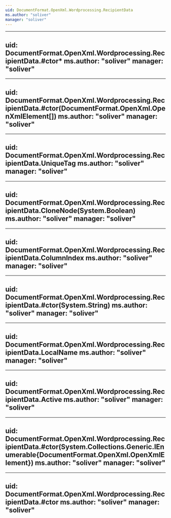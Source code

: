 ```yaml
---
uid: DocumentFormat.OpenXml.Wordprocessing.RecipientData
ms.author: "soliver"
manager: "soliver"
---
```


---
uid: DocumentFormat.OpenXml.Wordprocessing.RecipientData.#ctor*
ms.author: "soliver"
manager: "soliver"
---

---
uid: DocumentFormat.OpenXml.Wordprocessing.RecipientData.#ctor(DocumentFormat.OpenXml.OpenXmlElement[])
ms.author: "soliver"
manager: "soliver"
---

---
uid: DocumentFormat.OpenXml.Wordprocessing.RecipientData.UniqueTag
ms.author: "soliver"
manager: "soliver"
---

---
uid: DocumentFormat.OpenXml.Wordprocessing.RecipientData.CloneNode(System.Boolean)
ms.author: "soliver"
manager: "soliver"
---

---
uid: DocumentFormat.OpenXml.Wordprocessing.RecipientData.ColumnIndex
ms.author: "soliver"
manager: "soliver"
---

---
uid: DocumentFormat.OpenXml.Wordprocessing.RecipientData.#ctor(System.String)
ms.author: "soliver"
manager: "soliver"
---

---
uid: DocumentFormat.OpenXml.Wordprocessing.RecipientData.LocalName
ms.author: "soliver"
manager: "soliver"
---

---
uid: DocumentFormat.OpenXml.Wordprocessing.RecipientData.Active
ms.author: "soliver"
manager: "soliver"
---

---
uid: DocumentFormat.OpenXml.Wordprocessing.RecipientData.#ctor(System.Collections.Generic.IEnumerable{DocumentFormat.OpenXml.OpenXmlElement})
ms.author: "soliver"
manager: "soliver"
---

---
uid: DocumentFormat.OpenXml.Wordprocessing.RecipientData.#ctor
ms.author: "soliver"
manager: "soliver"
---
